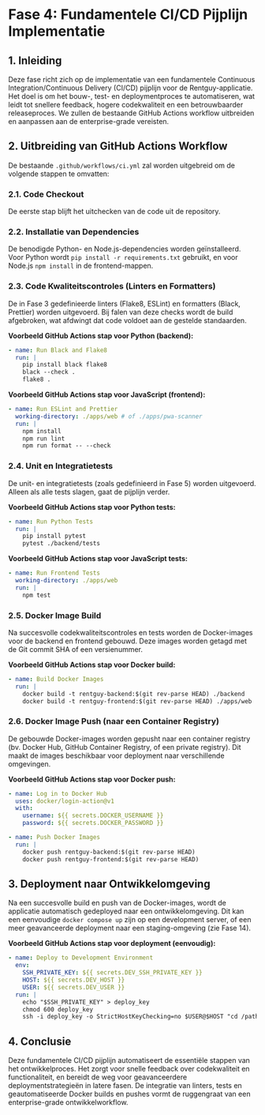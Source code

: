 # Fase 4: Fundamentele CI/CD Pijplijn Implementatie

## 1. Inleiding

Deze fase richt zich op de implementatie van een fundamentele Continuous Integration/Continuous Delivery (CI/CD) pijplijn voor de Rentguy-applicatie. Het doel is om het bouw-, test- en deploymentproces te automatiseren, wat leidt tot snellere feedback, hogere codekwaliteit en een betrouwbaarder releaseproces. We zullen de bestaande GitHub Actions workflow uitbreiden en aanpassen aan de enterprise-grade vereisten.

## 2. Uitbreiding van GitHub Actions Workflow

De bestaande `.github/workflows/ci.yml` zal worden uitgebreid om de volgende stappen te omvatten:

### 2.1. Code Checkout

De eerste stap blijft het uitchecken van de code uit de repository.

### 2.2. Installatie van Dependencies

De benodigde Python- en Node.js-dependencies worden geïnstalleerd. Voor Python wordt `pip install -r requirements.txt` gebruikt, en voor Node.js `npm install` in de frontend-mappen.

### 2.3. Code Kwaliteitscontroles (Linters en Formatters)

De in Fase 3 gedefinieerde linters (Flake8, ESLint) en formatters (Black, Prettier) worden uitgevoerd. Bij falen van deze checks wordt de build afgebroken, wat afdwingt dat code voldoet aan de gestelde standaarden.

**Voorbeeld GitHub Actions stap voor Python (backend):**

```yaml
- name: Run Black and Flake8
  run: |
    pip install black flake8
    black --check .
    flake8 .
```

**Voorbeeld GitHub Actions stap voor JavaScript (frontend):**

```yaml
- name: Run ESLint and Prettier
  working-directory: ./apps/web # of ./apps/pwa-scanner
  run: |
    npm install
    npm run lint
    npm run format -- --check
```

### 2.4. Unit en Integratietests

De unit- en integratietests (zoals gedefinieerd in Fase 5) worden uitgevoerd. Alleen als alle tests slagen, gaat de pijplijn verder.

**Voorbeeld GitHub Actions stap voor Python tests:**

```yaml
- name: Run Python Tests
  run: |
    pip install pytest
    pytest ./backend/tests
```

**Voorbeeld GitHub Actions stap voor JavaScript tests:**

```yaml
- name: Run Frontend Tests
  working-directory: ./apps/web
  run: |
    npm test
```

### 2.5. Docker Image Build

Na succesvolle codekwaliteitscontroles en tests worden de Docker-images voor de backend en frontend gebouwd. Deze images worden getagd met de Git commit SHA of een versienummer.

**Voorbeeld GitHub Actions stap voor Docker build:**

```yaml
- name: Build Docker Images
  run: |
    docker build -t rentguy-backend:$(git rev-parse HEAD) ./backend
    docker build -t rentguy-frontend:$(git rev-parse HEAD) ./apps/web
```

### 2.6. Docker Image Push (naar een Container Registry)

De gebouwde Docker-images worden gepusht naar een container registry (bv. Docker Hub, GitHub Container Registry, of een private registry). Dit maakt de images beschikbaar voor deployment naar verschillende omgevingen.

**Voorbeeld GitHub Actions stap voor Docker push:**

```yaml
- name: Log in to Docker Hub
  uses: docker/login-action@v1
  with:
    username: ${{ secrets.DOCKER_USERNAME }}
    password: ${{ secrets.DOCKER_PASSWORD }}

- name: Push Docker Images
  run: |
    docker push rentguy-backend:$(git rev-parse HEAD)
    docker push rentguy-frontend:$(git rev-parse HEAD)
```

## 3. Deployment naar Ontwikkelomgeving

Na een succesvolle build en push van de Docker-images, wordt de applicatie automatisch gedeployed naar een ontwikkelomgeving. Dit kan een eenvoudige `docker compose up` zijn op een development server, of een meer geavanceerde deployment naar een staging-omgeving (zie Fase 14).

**Voorbeeld GitHub Actions stap voor deployment (eenvoudig):**

```yaml
- name: Deploy to Development Environment
  env:
    SSH_PRIVATE_KEY: ${{ secrets.DEV_SSH_PRIVATE_KEY }}
    HOST: ${{ secrets.DEV_HOST }}
    USER: ${{ secrets.DEV_USER }}
  run: |
    echo "$SSH_PRIVATE_KEY" > deploy_key
    chmod 600 deploy_key
    ssh -i deploy_key -o StrictHostKeyChecking=no $USER@$HOST "cd /path/to/rentguy-dev && docker compose pull && docker compose up -d"
```

## 4. Conclusie

Deze fundamentele CI/CD pijplijn automatiseert de essentiële stappen van het ontwikkelproces. Het zorgt voor snelle feedback over codekwaliteit en functionaliteit, en bereidt de weg voor geavanceerdere deploymentstrategieën in latere fasen. De integratie van linters, tests en geautomatiseerde Docker builds en pushes vormt de ruggengraat van een enterprise-grade ontwikkelworkflow.
